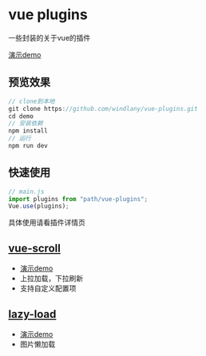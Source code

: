 # vue plugins
一些封装的关于vue的插件

[演示demo](https://github.com/windlany/vue-plugins/blob/master/demo/static/show/all.gif)

## 预览效果
```JavaScript
// clone到本地
git clone https://github.com/windlany/vue-plugins.git 
cd demo 
// 安装依赖
npm install
// 运行
npm run dev
```

## 快速使用 
```JavaScript
// main.js
import plugins from "path/vue-plugins";
Vue.use(plugins); 
```
具体使用请看插件详情页

## [vue-scroll](https://github.com/windlany/vue-plugins/tree/master/vue-scroll)
- [演示demo](https://github.com/windlany/vue-plugins/tree/master/demo/static/show/vscroll.gif)
- 上拉加载，下拉刷新
- 支持自定义配置项

## [lazy-load](https://github.com/windlany/vue-plugins/tree/master/lazy-load)
- [演示demo](https://github.com/windlany/vue-plugins/tree/master/demo/static/show/lazyLoad.gif)
- 图片懒加载
